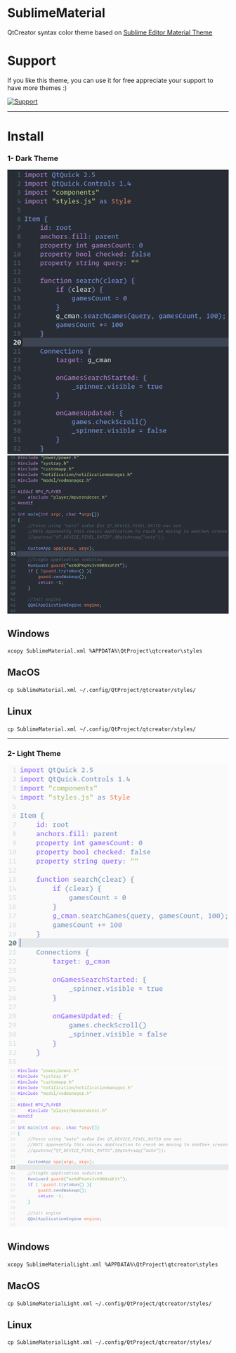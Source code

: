 # SublimeMaterial
QtCreator syntax color theme based on [Sublime Editor Material Theme](https://github.com/equinusocio/material-theme)

# Support
If you like this theme, you can use it for free appreciate your support to have more themes :)

<a href="https://www.buymeacoffee.com/foxoman" rel="Support">![Support](https://www.buymeacoffee.com/assets/img/custom_images/black_img.png)</a>


- - -
# Install
### 1- Dark Theme
![QML](https://raw.githubusercontent.com/foxoman/sublimematerial/master/SublimeMaterial_Dark_qml.png)
![C++](https://raw.githubusercontent.com/foxoman/sublimematerial/master/SublimeMaterial_Dark_cpp.png)
## Windows
`xcopy SublimeMaterial.xml %APPDATA%\QtProject\qtcreator\styles`

## MacOS
`cp SublimeMaterial.xml ~/.config/QtProject/qtcreator/styles/`

## Linux
`cp SublimeMaterial.xml ~/.config/QtProject/qtcreator/styles/`

- - -
### 2- Light Theme
![QML](https://raw.githubusercontent.com/foxoman/sublimematerial/master/SublimeMaterial_qml.png)
![C++](https://raw.githubusercontent.com/foxoman/sublimematerial/master/SublimeMaterial_cpp.png)
## Windows
`xcopy SublimeMaterialLight.xml %APPDATA%\QtProject\qtcreator\styles`

## MacOS
`cp SublimeMaterialLight.xml ~/.config/QtProject/qtcreator/styles/`

## Linux
`cp SublimeMaterialLight.xml ~/.config/QtProject/qtcreator/styles/`
